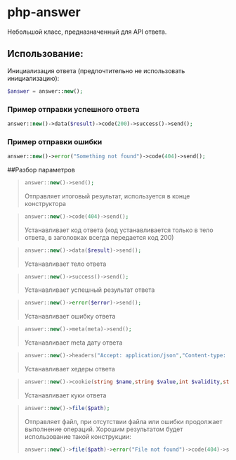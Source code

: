 # php-answer

Небольшой класс, предназначенный для API ответа.

## Использование:

Инициализация ответа (предпочтительно не использовать инициализацию):
```php
$answer = answer::new(); 
```


### Пример отправки успешного ответа
```php
answer::new()->data($result)->code(200)->success()->send();
```

### Пример отправки ошибки
```php
answer::new()->error("Something not found")->code(404)->send();
```

##Разбор параметров



> ```php
> answer::new()->send();
>```
>Отправляет итоговый результат, используется в конце конструктора

> ```php
> answer::new()->code(404)->send();
>```
>Устанавливает код ответа (код устанавливается только в тело ответа, в заголовках всегда передается код 200)

> ```php
> answer::new()->data($result)->send();
>```
>Устанавливает тело ответа

> ```php
> answer::new()->success()->send();
>```
>Устанавливает успешный результат ответа


> ```php
> answer::new()->error($error)->send();
>```
>Устанавливает ошибку ответа


> ```php
> answer::new()->meta(meta)->send();
>```
>Устанавливает meta дату ответа


> ```php
> answer::new()->headers("Accept: application/json","Content-type: application/json")->send();
>```
>Устанавливает хедеры ответа


> ```php
> answer::new()->cookie(string $name,string $value,int $validity,string $path,string $domain,bool $ssl)->send();
>```
>Устанавливает куки ответа

> ```php
> answer::new()->file($path);
>```
>Отправляет файл, при отсутствии файла или ошибки продолжает выполнение операций. Хорошим результатом будет использование такой конструкции:
> ```php
> answer::new()->file($path)->error("File not found")->code(404)->send();
>```
